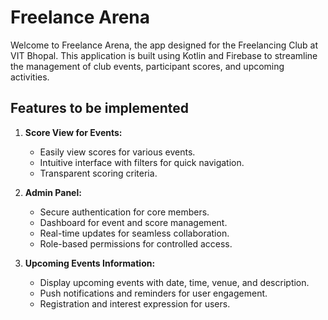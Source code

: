 # Freelance Arena

Welcome to Freelance Arena, the app designed for the Freelancing Club at VIT Bhopal. This application is built using Kotlin and Firebase to streamline the management of club events, participant scores, and upcoming activities.

## Features to be implemented

1. **Score View for Events:**
   - Easily view scores for various events.
   - Intuitive interface with filters for quick navigation.
   - Transparent scoring criteria.

2. **Admin Panel:**
   - Secure authentication for core members.
   - Dashboard for event and score management.
   - Real-time updates for seamless collaboration.
   - Role-based permissions for controlled access.

3. **Upcoming Events Information:**
   - Display upcoming events with date, time, venue, and description.
   - Push notifications and reminders for user engagement.
   - Registration and interest expression for users.
